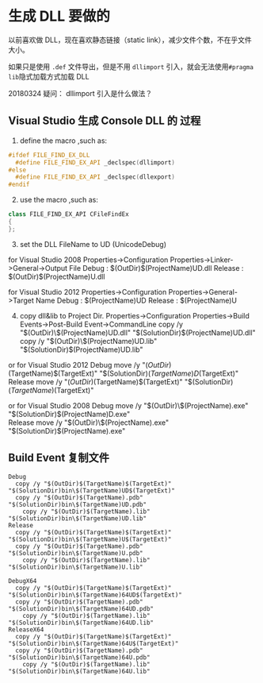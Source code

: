 ﻿
# 生成 DLL 要做的

以前喜欢做 DLL，现在喜欢静态链接（static link），减少文件个数，不在乎文件大小。


如果只是使用 `.def` 文件导出，但是不用 `dllimport` 引入，就会无法使用`#pragma lib`隐式加载方式加载 DLL

20180324 疑问： dllimport 引入是什么做法？

## Visual Studio 生成 Console DLL 的 过程

1. define the macro ,such as:
```cpp
#ifdef FILE_FIND_EX_DLL
  #define FILE_FIND_EX_API _declspec(dllimport)
#else 
  #define FILE_FIND_EX_API _declspec(dllexport)
#endif
```
2. use the macro ,such as:
```cpp
class FILE_FIND_EX_API CFileFindEx
{	
};
```
3. set the DLL FileName to UD (UnicodeDebug)

for Visual Studio 2008
Properties->Configuration Properties->Linker->General->Output File
  Debug : $(OutDir)\$(ProjectName)UD.dll
  Release : $(OutDir)\$(ProjectName)U.dll

for Visual Studio 2012
Properties->Configuration Properties->General->Target Name
  Debug : $(ProjectName)UD
  Release : $(ProjectName)U

4. copy dll&lib to Project Dir.
Properties->Configuration Properties->Build Events->Post-Build Event->CommandLine 
copy /y "$(OutDir)\$(ProjectName)UD.dll" "$(SolutionDir)\$(ProjectName)UD.dll"
copy /y "$(OutDir)\$(ProjectName)UD.lib" "$(SolutionDir)\$(ProjectName)UD.lib"

or for Visual Studio 2012
Debug move /y "$(OutDir)$(TargetName)$(TargetExt)" "$(SolutionDir)$(TargetName)D$(TargetExt)"    
Release move /y "$(OutDir)$(TargetName)$(TargetExt)" "$(SolutionDir)$(TargetName)$(TargetExt)"   

or for Visual Studio 2008
Debug move /y "$(OutDir)\$(ProjectName).exe" "$(SolutionDir)\$(ProjectName)D.exe"   
Release move /y "$(OutDir)\$(ProjectName).exe" "$(SolutionDir)\$(ProjectName).exe"   


## Build Event 复制文件
```shell
Debug 
  copy /y "$(OutDir)$(TargetName)$(TargetExt)" "$(SolutionDir)bin\$(TargetName)UD$(TargetExt)" 
  copy /y "$(OutDir)$(TargetName).pdb" "$(SolutionDir)bin\$(TargetName)UD.pdb" 
    copy /y "$(OutDir)$(TargetName).lib" "$(SolutionDir)bin\$(TargetName)UD.lib"
Release 
  copy /y "$(OutDir)$(TargetName)$(TargetExt)" "$(SolutionDir)bin\$(TargetName)U$(TargetExt)"
  copy /y "$(OutDir)$(TargetName).pdb" "$(SolutionDir)bin\$(TargetName)U.pdb"  
    copy /y "$(OutDir)$(TargetName).lib" "$(SolutionDir)bin\$(TargetName)U.lib" 	

DebugX64 
  copy /y "$(OutDir)$(TargetName)$(TargetExt)" "$(SolutionDir)bin\$(TargetName)64UD$(TargetExt)"  
  copy /y "$(OutDir)$(TargetName).pdb" "$(SolutionDir)bin\$(TargetName)64UD.pdb"  
    copy /y "$(OutDir)$(TargetName).lib" "$(SolutionDir)bin\$(TargetName)64UD.lib" 
ReleaseX64 
  copy /y "$(OutDir)$(TargetName)$(TargetExt)" "$(SolutionDir)bin\$(TargetName)64U$(TargetExt)"   
  copy /y "$(OutDir)$(TargetName).pdb" "$(SolutionDir)bin\$(TargetName)64U.pdb"  
    copy /y "$(OutDir)$(TargetName).lib" "$(SolutionDir)bin\$(TargetName)64U.lib" 
```
